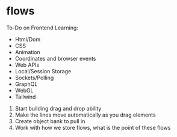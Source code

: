 # flows

To-Do on Frontend Learning:

- Html/Dom
- CSS
- Animation
- Coordinates and browser events
- Web APIs
- Local/Session Storage
- Sockets/Polling
- GraphQL
- WebGL
- Tailwind

<!-- To Do -->

1. Start building drag and drop ability
2. Make the lines move automatically as you drag elements
3. Create object bank to pull in
4. Work with how we store flows, what is the point of these flows
